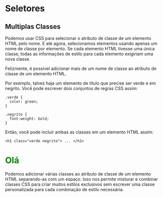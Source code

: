 # Seletores

## Multiplas Classes

Podemos usar CSS para selecionar o atributo de classe de um elemento HTML pelo nome. E até agora, selecionamos elementos usando apenas um nome de classe por elemento. Se cada elemento HTML tivesse uma única classe, todas as informações de estilo para cada elemento exigiriam uma nova classe.

Felizmente, é possível adicionar mais de um nome de classe ao atributo de classe de um elemento HTML.

Por exemplo, talvez haja um elemento de título que precise ser verde e em negrito. Você pode escrever dois conjuntos de regras CSS assim:

```
.verde {
  color: green;
}

.negrito {
  font-weight: bold;
}
```

Então, você pode incluir ambas as classes em um elemento HTML assim:

`<h1 class="verde negrito"> ... </h1>`

<h1 style="color: green; font-weight: bold;"> Olá </h1>

Podemos adicionar várias classes ao atributo de classe de um elemento HTML separando-as com um espaço. Isso nos permite misturar e combinar classes CSS para criar muitos estilos exclusivos sem escrever uma classe personalizada para cada combinação de estilo necessária.
